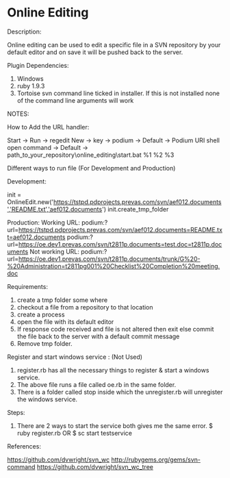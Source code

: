 Online Editing
==============

Description:

Online editing can be used to edit a specific file in a SVN repository by your default editor and on save it will be pushed back to the server.

Plugin Dependencies:

1. Windows
2. ruby 1.9.3
3. Tortoise svn command line ticked in installer. If this is not installed none of the command line arguments will work

NOTES:

How to Add the URL handler:

Start -> Run -> regedit
New -> key ->
podium -> Default -> Podium URI
shell
open
command -> Default -> path_to_your_repository\online_editing\start.bat %1 %2 %3

Different ways to run file (For Development and Production)

Development:

init = OnlineEdit.new('https://tstpd.pdprojects.prevas.com/svn/aef012.documents','README.txt','aef012.documents')
init.create_tmp_folder

Production:
Working URL:
podium:?url=https://tstpd.pdprojects.prevas.com/svn/aef012.documents=README.txt=aef012.documents
podium:?url=https://oe.dev1.prevas.com/svn/t2811p.documents=test.doc=t2811p.documents
Not working URL:
podium:?url=https://oe.dev1.prevas.com/svn/t2811p.documents/trunk/G%20-%20Administration=t2811pg001%20Checklist%20Completion%20meeting.doc

Requirements:

1. create a tmp folder some where
2. checkout a file from a repository to that location
3. create a process
4. open the file with its default editor
5. If response code received and file is not altered then exit
else commit the file back to the server with a default commit message
6. Remove tmp folder.

Register and start windows service : (Not Used)

1. register.rb has all the necessary things to register & start a windows service.
2. The above file runs a file called oe.rb in the same folder.
3. There is a folder called stop inside which the unregister.rb will unregister the windows service.

Steps:

1. There are 2 ways to start the service both gives me the same error.
$ ruby register.rb
OR
$ sc start testservice

References:

https://github.com/dvwright/svn_wc
http://rubygems.org/gems/svn-command
https://github.com/dvwright/svn_wc_tree

